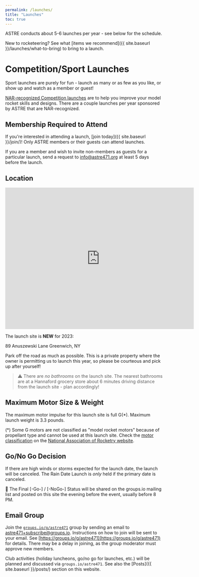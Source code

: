 ```yaml
---
permalink: /launches/
title: "Launches"
toc: true
---
```


ASTRE conducts about 5-6 launches per year - see below for the schedule.

New to rocketeering?  See what [items we recommend]({{ site.baseurl }}/launches/what-to-bring) to bring to a launch.

# Competition/Sport Launches

Sport launches are purely for fun - launch as many or as few as you like, or show up and watch as a member or guest!

[NAR-recognized Competition launches](https://www.nar.org/contest-flying/competition-guide/nar-rocketry-competition/) are to help you improve
your model rocket skills and designs.  There are a couple launches per year sponsored by ASTRE that are NAR-recognized.

## Membership Required to Attend

If you're interested in attending a launch, [join today]({{ site.baseurl }}/join/)!  Only ASTRE members or their guests can attend launches.

If you are a member and wish to invite non-members as guests for a particular launch, 
send a request to [info@astre471.org](mailto:info@astre471.org) at least 5 days before the launch.

## Location

<iframe src="https://www.google.com/maps/embed?pb=!1m14!1m12!1m3!1d2916.6005689418325!2d-73.55264401241733!3d43.028793921570866!2m3!1f0!2f0!3f0!3m2!1i1024!2i768!4f13.1!5e0!3m2!1sen!2sus!4v1685383509132!5m2!1sen!2sus" width="600" height="450" style="border:0;" allowfullscreen="" loading="lazy" referrerpolicy="no-referrer-when-downgrade"></iframe>

The launch site is **NEW** for 2023:

  89 Anuszewski Lane
  Greenwich, NY

Park off the road as much as possible. This is a private property where the owner is permitting us to launch this year, so
please be courteous and pick up after yourself!

> :warning: There are *no bathrooms* on the launch site.  The nearest bathrooms are at a Hannaford
grocery store about 6 minutes driving distance from the launch site - plan accordingly!

## Maximum Motor Size & Weight

The maximum motor impulse for this launch site is full G(*).  Maximum launch weight is 3.3 pounds.

(*) Some G motors are not classified as "model rocket motors" because of propellant type and cannot be used at this launch site.
Check the [motor classification](https://www.nar.org/standards-and-testing-committee/nar-certified-motor-list/) on
the [National Association of Rocketry website](https://www.nar.org).


## Go/No Go Decision

If there are high winds or storms expected for the launch date, the launch will be canceled.
The Rain Date Launch is *only* held if the primary date is canceled.

🚀 The Final [-Go-] / [-NoGo-] Status will be shared on the groups.io mailing list
and posted on this site the evening before the event, usually before 8 PM.

## Email Group

Join the [`groups.io/g/astre471`](https://groups.io/g/astre471) group by sending an email to [astre471+subscribe@groups.io](mailto:astre471+subscribe@groups.io).
Instructions on how to join will be sent to your email.  See [https://groups.io/g/astre471](https://groups.io/g/astre471) for details.  There may be a delay
in joining, as the group moderator must approve new members.

Club activities (holiday luncheons, go/no go for launches, etc.) will be planned and discussed via `groups.io/astre471`.  See also the
[Posts]({{ site.baseurl }}/posts/) section on this website.
